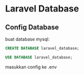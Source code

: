 # Laravel Database

## Config Database 
buat database mysql:
```sql
CREATE DATABASE laravel_database;

USE DATABASE laravel_database;
```
masukkan config ke .env


